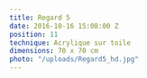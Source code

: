 ```yaml
---
title: Regard 5
date: 2016-10-16 15:08:00 Z
position: 11
technique: Acrylique sur toile
dimensions: 70 x 70 cm
photo: "/uploads/Regard5_hd.jpg"
---
```


